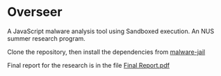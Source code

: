 # Overseer
A JavaScript malware analysis tool using Sandboxed execution. An NUS summer research program.

Clone the repository, then install the dependencies from [malware-jail](https://github.com/HynekPetrak/malware-jail)

Final report for the research is in the file [Final Report.pdf](https://github.com/IceWizard4902/Overseer/blob/main/Final%20Report.pdf)
